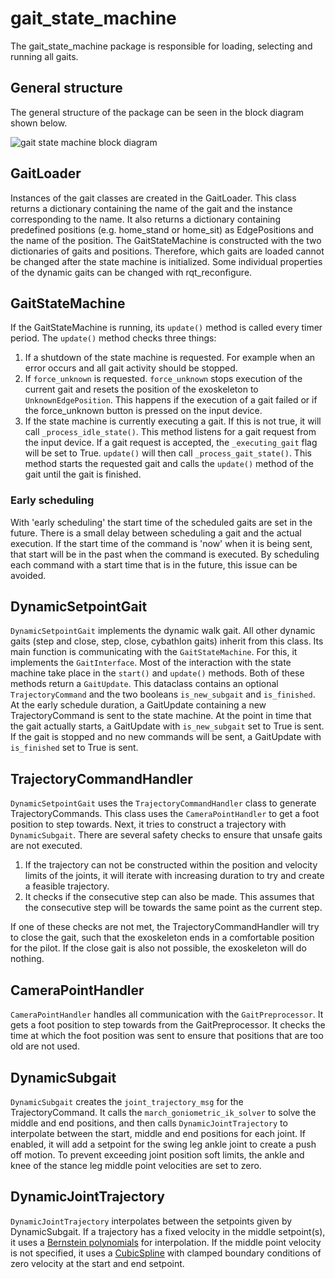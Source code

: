 # gait_state_machine

The gait_state_machine package is responsible for loading, selecting and running all gaits.

## General structure

The general structure of the package can be seen in the block diagram shown below.

![gait state machine block diagram](./gait_node_structure.png)

## GaitLoader

Instances of the gait classes are created in the GaitLoader. This class returns a dictionary containing the name of
the gait and the instance corresponding to the name. It also returns a dictionary containing predefined positions
(e.g. home_stand or home_sit) as EdgePositions and the name of the position. The GaitStateMachine is constructed with
the two dictionaries of gaits and positions. Therefore, which gaits are loaded cannot be changed after the state machine
is initialized. Some individual properties of the dynamic gaits can be changed with rqt_reconfigure.

## GaitStateMachine

If the GaitStateMachine is running, its `update()` method is called every timer period.  The `update()` method checks
three things:
1. If a shutdown of the state machine is requested. For example when an error occurs and all gait activity should be 
stopped.
2. If `force_unknown` is requested. `force_unknown` stops execution of the current gait and resets the position of the
exoskeleton to `UnknownEdgePosition`. This happens if the execution of a gait failed or if the force_unknown button is
pressed on the input device.
3. If the state machine is currently executing a gait. If this is not true, it will call `_process_idle_state()`. This 
method listens for a gait request from the input device. If a gait request is accepted, the `_executing_gait` flag will
be set to True. `update()` will then call `_process_gait_state()`. This method starts the requested gait and calls the 
`update()` method of the gait until the gait is finished.

### Early scheduling

With 'early scheduling' the start time of the scheduled gaits are set in the future. There is a small delay between
scheduling a gait and the actual execution. If the start time of the command is 'now' when it is being sent, that start
will be in the past when the command is executed. By scheduling each command with a start time that is in the future,
this issue can be avoided.

## DynamicSetpointGait

`DynamicSetpointGait` implements the dynamic walk gait. All other dynamic gaits (step and close, step, close,
cybathlon gaits) inherit from this class. Its main function is communicating with the `GaitStateMachine`. For this, it
implements the `GaitInterface`. Most of the interaction with the state machine take place in the `start()` and 
`update()` methods. Both of these methods return a `GaitUpdate`. This dataclass contains an optional `TrajectoryCommand`
and the two booleans `is_new_subgait` and `is_finished`. At the early schedule duration, a GaitUpdate containing a new
TrajectoryCommand is sent to the state machine. At the point in time that the gait actually starts, a GaitUpdate with
`is_new_subgait` set to True is sent. If the gait is stopped and no new commands will be sent, a GaitUpdate with 
`is_finished` set to True is sent. 

## TrajectoryCommandHandler

`DynamicSetpointGait` uses the `TrajectoryCommandHandler` class to generate TrajectoryCommands. This class uses the
`CameraPointHandler` to get a foot position to step towards. Next, it tries to construct a trajectory with
`DynamicSubgait`. There are several safety checks to ensure that unsafe gaits are not executed. 
1. If the trajectory can not be constructed within the position and velocity limits of the joints, it
will iterate with increasing duration to try and create a feasible trajectory.
2. It checks if the consecutive step can also be made. This assumes that the consecutive step will be towards the
same point as the current step.

If one of these checks are not met, the TrajectoryCommandHandler will try to close the gait, such that the exoskeleton
ends in a comfortable position for the pilot. If the close gait is also not possible, the exoskeleton will do nothing.

## CameraPointHandler

`CameraPointHandler` handles all communication with the `GaitPreprocessor`. It gets a foot position to step towards
from the GaitPreprocessor. It checks the time at which the foot position was sent to ensure that positions that are 
too old are not used.

## DynamicSubgait

`DynamicSubgait` creates the `joint_trajectory_msg` for the TrajectoryCommand. It calls the 
`march_goniometric_ik_solver` to solve the middle and end positions, and then calls `DynamicJointTrajectory` to 
interpolate between the start, middle and end positions for each joint.  If enabled, it will add a setpoint for the 
swing leg ankle joint to create a push off motion. To prevent exceeding joint position soft limits, the ankle and knee 
of the stance leg middle point velocities are set to zero. 

## DynamicJointTrajectory

`DynamicJointTrajectory` interpolates between the setpoints given by DynamicSubgait. If a trajectory has a fixed
velocity in the middle setpoint(s), it uses a 
[Bernstein polynomials](https://docs.scipy.org/doc/scipy/reference/generated/scipy.interpolate.BPoly.html) for 
interpolation. If the middle point velocity is  not specified, it uses a 
[CubicSpline](https://docs.scipy.org/doc/scipy/reference/generated/scipy.interpolate.CubicSpline.html) with clamped 
boundary conditions of zero velocity at the start and end setpoint.

